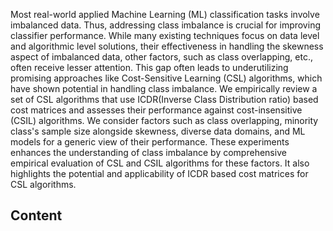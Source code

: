 Most real-world applied Machine Learning (ML) classification tasks involve imbalanced data. 
Thus, addressing class imbalance is crucial for improving classifier performance.
While many existing techniques focus on data level and algorithmic level solutions,
their effectiveness in handling the skewness aspect of imbalanced data, other factors,
such as class overlapping, etc., often receive lesser attention. 
This gap often leads to underutilizing promising approaches like Cost-Sensitive Learning (CSL) algorithms, 
which have shown potential in handling class imbalance. 
We empirically review a set of CSL algorithms that use ICDR(Inverse Class Distribution ratio) based cost matrices 
and assesses their performance against cost-insensitive (CSIL) algorithms.
We consider factors such as class overlapping, minority class's sample size alongside skewness, 
diverse data domains, and ML models for a generic view of their performance. 
These experiments enhances the understanding of class imbalance by comprehensive empirical evaluation of CSL and 
CSIL algorithms for these factors. It also highlights the potential and applicability of ICDR based cost matrices for 
CSL algorithms. 


## Content
